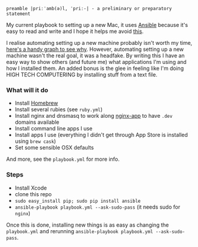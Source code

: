 `preamble |priːˈamb(ə)l, ˈpriː-| - a preliminary or preparatory statement`

My current playbook to setting up a new Mac, it uses [Ansible](http://www.ansible.com/home) because it's easy to read and write and I hope it helps me avoid [this](http://xkcd.com/1319/).

I realise automating setting up a new machine probably isn't worth my time, [here's a handy graph to see why](http://xkcd.com/1205/). However, automating setting up a new machine wasn't the real goal, it was a headfake. By writing this I have an easy way to show others (and future me) what applications I'm using and how I installed them. An added bonus is the glee in feeling like I'm doing HIGH TECH COMPUTERING by installing stuff from a text file.

### What will it do

- Install [Homebrew](http://brew.sh)
- Install several rubies (see `ruby.yml`)
- Install nginx and dnsmasq to work along [nginx-app](https://github.com/reprazent/wak) to have `.dev` domains available
- Install command line apps I use
- Install apps I use (everything I didn't get through App Store is installed using `brew cask`)
- Set some sensible OSX defaults

And more, see the `playbook.yml` for more info.

### Steps

- Install Xcode
- clone this repo
- `sudo easy_install pip; sudo pip install ansible`
- `ansible-playbook playbook.yml --ask-sudo-pass` (it needs sudo for `nginx`)

Once this is done, installing new things is as easy as changing the `playbook.yml` and rerunning `ansible-playbook playbook.yml --ask-sudo-pass`.
